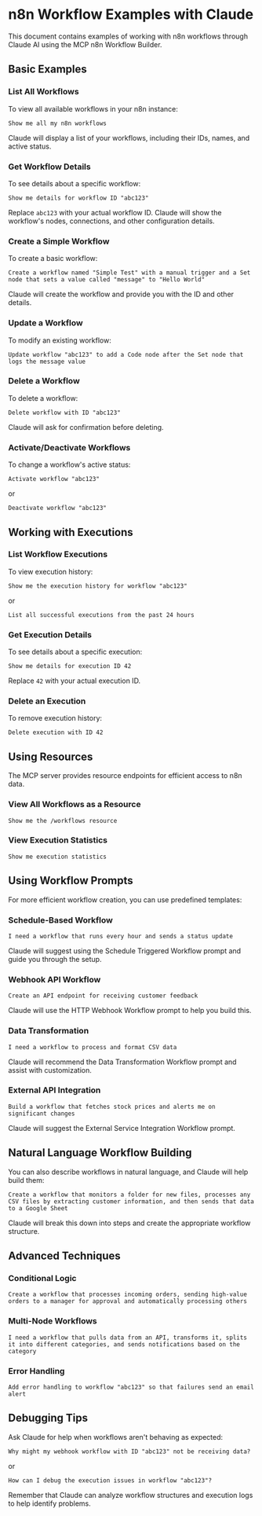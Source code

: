# n8n Workflow Examples with Claude

This document contains examples of working with n8n workflows through Claude AI using the MCP n8n Workflow Builder.

## Basic Examples

### List All Workflows

To view all available workflows in your n8n instance:

```
Show me all my n8n workflows
```

Claude will display a list of your workflows, including their IDs, names, and active status.

### Get Workflow Details

To see details about a specific workflow:

```
Show me details for workflow ID "abc123"
```

Replace `abc123` with your actual workflow ID. Claude will show the workflow's nodes, connections, and other configuration details.

### Create a Simple Workflow

To create a basic workflow:

```
Create a workflow named "Simple Test" with a manual trigger and a Set node that sets a value called "message" to "Hello World"
```

Claude will create the workflow and provide you with the ID and other details.

### Update a Workflow

To modify an existing workflow:

```
Update workflow "abc123" to add a Code node after the Set node that logs the message value
```

### Delete a Workflow

To delete a workflow:

```
Delete workflow with ID "abc123"
```

Claude will ask for confirmation before deleting.

### Activate/Deactivate Workflows

To change a workflow's active status:

```
Activate workflow "abc123"
```

or

```
Deactivate workflow "abc123"
```

## Working with Executions

### List Workflow Executions

To view execution history:

```
Show me the execution history for workflow "abc123"
```

or

```
List all successful executions from the past 24 hours
```

### Get Execution Details

To see details about a specific execution:

```
Show me details for execution ID 42
```

Replace `42` with your actual execution ID.

### Delete an Execution

To remove execution history:

```
Delete execution with ID 42
```

## Using Resources

The MCP server provides resource endpoints for efficient access to n8n data.

### View All Workflows as a Resource

```
Show me the /workflows resource
```

### View Execution Statistics

```
Show me execution statistics
```

## Using Workflow Prompts

For more efficient workflow creation, you can use predefined templates:

### Schedule-Based Workflow

```
I need a workflow that runs every hour and sends a status update
```

Claude will suggest using the Schedule Triggered Workflow prompt and guide you through the setup.

### Webhook API Workflow

```
Create an API endpoint for receiving customer feedback
```

Claude will use the HTTP Webhook Workflow prompt to help you build this.

### Data Transformation

```
I need a workflow to process and format CSV data
```

Claude will recommend the Data Transformation Workflow prompt and assist with customization.

### External API Integration

```
Build a workflow that fetches stock prices and alerts me on significant changes
```

Claude will suggest the External Service Integration Workflow prompt.

## Natural Language Workflow Building

You can also describe workflows in natural language, and Claude will help build them:

```
Create a workflow that monitors a folder for new files, processes any CSV files by extracting customer information, and then sends that data to a Google Sheet
```

Claude will break this down into steps and create the appropriate workflow structure.

## Advanced Techniques

### Conditional Logic

```
Create a workflow that processes incoming orders, sending high-value orders to a manager for approval and automatically processing others
```

### Multi-Node Workflows

```
I need a workflow that pulls data from an API, transforms it, splits it into different categories, and sends notifications based on the category
```

### Error Handling

```
Add error handling to workflow "abc123" so that failures send an email alert
```

## Debugging Tips

Ask Claude for help when workflows aren't behaving as expected:

```
Why might my webhook workflow with ID "abc123" not be receiving data?
```

or 

```
How can I debug the execution issues in workflow "abc123"?
```

Remember that Claude can analyze workflow structures and execution logs to help identify problems. 